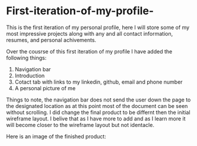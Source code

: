 # First-iteration-of-my-profile-
This is the first iteration of my personal profile, here I will store some of my most impressive projects along with any and all contact information, resumes, and personal achivements.

Over the cousrse of this first iteration of my profile I have added the following things: 
1) Navigation bar
2) Introduction
3) Cotact tab with links to my linkedin, github, email and phone number
4) A personal picture of me

Things to note, the navigation bar does not send the user down the page to the designated location as at this point most of the document can be seen without scrolling. I did change the final product to be differnt then the initial wireframe layout. I belive that as I have more to add and as I learn more it will become closer to the wireframe layout but not identacle. 

Here is an image of the finished product:


